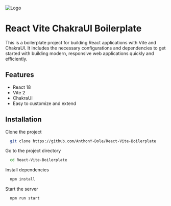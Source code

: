 ![Logo](https://zupimages.net/up/23/14/fk88.png)

# React Vite ChakraUI Boilerplate

This is a boilerplate project for building React applications with Vite and ChakraUI. It includes the necessary configurations and dependencies to get started with building modern, responsive web applications quickly and efficiently.

## Features

- React 18
- Vite 2
- ChakraUI
- Easy to customize and extend

## Installation

Clone the project

```bash
  git clone https://github.com/AnthonY-Dole/React-Vite-Boilerplate
```

Go to the project directory

```bash
  cd React-Vite-Boilerplate
```

Install dependencies

```bash
  npm install
```

Start the server

```bash
  npm run start
```
